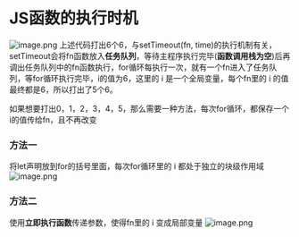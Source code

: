 # JS函数的执行时机

![image.png](https://cdn.nlark.com/yuque/0/2020/png/1753813/1596462298386-3abfbb97-ed80-4808-a333-668e08a3d2ea.png#align=left&display=inline&height=233&margin=%5Bobject%20Object%5D&name=image.png&originHeight=289&originWidth=431&size=16627&status=done&style=none&width=347)
上述代码打出6个6，与setTimeout(fn, time)的执行机制有关，setTimeout会将fn函数放入**任务队列**，等待主程序执行完毕(**函数调用栈为空**)后再调出任务队列中的fn函数执行，for循环每执行一次，就有一个fn进入了任务队列，等for循环执行完毕，i的值为6，这里的 i 是一个全局变量，每个fn里的 i 的值最终都是6，所以打出了5个6。


如果想要打出0，1，2，3，4，5，那么需要一种方法，每次for循环，都保存一个i的值传给fn，且不再改变
### 方法一
将let声明放到for的括号里面，每次for循环里的 i 都处于独立的块级作用域
![image.png](https://cdn.nlark.com/yuque/0/2020/png/1753813/1596462232553-22000cda-434f-484f-8af2-e6de5349ecba.png#align=left&display=inline&height=339&margin=%5Bobject%20Object%5D&name=image.png&originHeight=470&originWidth=659&size=21357&status=done&style=none&width=475)
### 方法二
使用**立即执行函数**传递参数，使得fn里的 i 变成局部变量
![image.png](https://cdn.nlark.com/yuque/0/2020/png/1753813/1596462510663-3871d3ec-24ea-4598-9e49-f1088d581545.png#align=left&display=inline&height=448&margin=%5Bobject%20Object%5D&name=image.png&originHeight=564&originWidth=697&size=28120&status=done&style=none&width=554)









